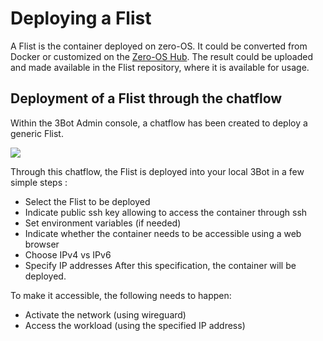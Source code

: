 # Deploying a Flist

A Flist is the container deployed on zero-OS. 
It could be converted from Docker or customized on the [Zero-OS Hub](https://hub.grid.tf/).
The result could be uploaded and made available in the Flist repository, where it is available for usage. 

## Deployment of a Flist through the chatflow

Within the 3Bot Admin console, a chatflow has been created to deploy a generic Flist. 

![](./img/chatflow_Flist0.png)

Through this chatflow, the Flist is deployed into your local 3Bot in a few simple steps : 
- Select the Flist to be deployed
- Indicate public ssh key allowing to access the container through ssh
- Set environment variables (if needed) 
- Indicate whether the container needs to be accessible using a web browser
- Choose IPv4 vs IPv6
- Specify IP addresses
After this specification, the container will be deployed. 

To make it accessible, the following needs to happen: 
- Activate the network (using wireguard)
- Access the workload (using the specified IP address)


